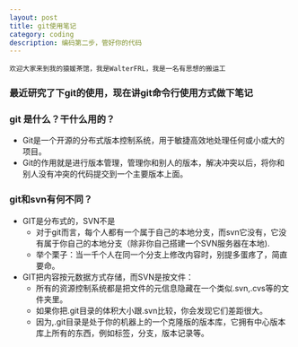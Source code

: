 ```yaml
---
layout: post
title: git使用笔记
category: coding
description: 编码第二步，管好你的代码
---
```


```
欢迎大家来到我的猿媛茶馆，我是WalterFRL，我是一名有思想的搬运工
```

### 最近研究了下git的使用，现在讲git命令行使用方式做下笔记

### git 是什么？干什么用的？
+ Git是一个开源的分布式版本控制系统，用于敏捷高效地处理任何或小或大的项目。
+ Git的作用就是进行版本管理，管理你和别人的版本，解决冲突以后，将你和别人没有冲突的代码提交到一个主要版本上面。


### git和svn有何不同？
+ GIT是分布式的，SVN不是
  - 对于git而言，每个人都有一个属于自己的本地分支，而svn它没有，它没有属于你自己的本地分支（除非你自己搭建一个SVN服务器在本地).
  - 举个栗子：当一千个人在同一个分支上修改内容时，别提多蛋疼了，简直要命。
+ GIT把内容按元数据方式存储，而SVN是按文件：
  - 所有的资源控制系统都是把文件的元信息隐藏在一个类似.svn,.cvs等的文件夹里。
  - 如果你把.git目录的体积大小跟.svn比较，你会发现它们差距很大。
  - 因为,.git目录是处于你的机器上的一个克隆版的版本库，它拥有中心版本库上所有的东西，例如标签，分支，版本记录等。
